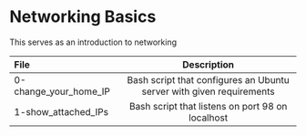 # Networking Basics

This serves as an introduction to networking 

| File | Description | 
| :---      | :---:       |
| 0-change_your_home_IP | Bash script that configures an Ubuntu server with given requirements |
| 1-show_attached_IPs | Bash script that listens on port 98 on localhost |

